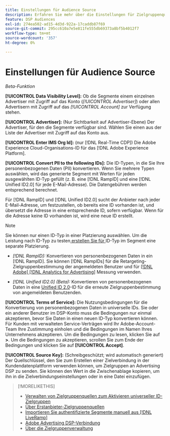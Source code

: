 ```yaml
---
title: Einstellungen für Audience Source
description: Erfahren Sie mehr über die Einstellungen für Zielgruppenquellen.
feature: DSP Audiences
exl-id: 274ea502-ad15-4d3d-922a-17caddb87f69
source-git-commit: 295cc610a7e5e811fe555db69373a8bf5b4012f7
workflow-type: tm+mt
source-wordcount: '357'
ht-degree: 0%

---
```


# Einstellungen für Audience Source

*Beta-Funktion*

**[!UICONTROL Data Visibility Level]:** Ob die Segmente einem einzelnen Advertiser mit Zugriff auf das Konto (*[!UICONTROL Advertiser]*) oder allen Advertisern mit Zugriff auf das *[!UICONTROL Account]* zur Verfügung stehen.

**[!UICONTROL Advertiser]:** (Nur Sichtbarkeit auf Advertiser-Ebene) Der Advertiser, für den die Segmente verfügbar sind. Wählen Sie einen aus der Liste der Advertiser mit Zugriff auf das Konto aus.

**[!UICONTROL Enter IMS Org Id]:** (nur [!DNL Real-Time CDP]) Die Adobe Experience Cloud-Organisations-ID für das [!DNL Adobe Experience Platform].

**[!UICONTROL Convert PII to the following IDs]:** Die ID-Typen, in die Sie Ihre personenbezogenen Daten (PII) konvertieren. Wenn Sie mehrere Typen auswählen, wird das generierte Segment mit Werten für jeden ausgewählten ID-Typ gefüllt (z. B. eine [!DNL RampID] und eine [!DNL Unified ID2.0] für jede E-Mail-Adresse). Die Datengebühren werden entsprechend berechnet.

Für [!DNL RampID] und [!DNL Unified ID2.0] sucht der Anbieter nach jeder E-Mail-Adresse, um festzustellen, ob bereits eine ID vorhanden ist, und übersetzt die Adresse in eine entsprechende ID, sofern verfügbar. Wenn für die Adresse keine ID vorhanden ist, wird eine neue ID erstellt.

>[!NOTE]
>
>Sie können nur einen ID-Typ in einer Platzierung auswählen. Um die Leistung nach ID-Typ zu testen[ erstellen Sie für ](/help/dsp/campaign-management/placements/placement-create.md) ID-Typ im Segment eine separate Platzierung.

* *[!DNL RampID]:* Konvertieren von personenbezogenen Daten in ein [!DNL RampID]. Sie können [!DNL RampIDs] für die Retargeting-Zielgruppenbestimmung der angemeldeten Benutzer und für [[!DNL Adobe] [!DNL Analytics for Advertising]](/help/integrations/analytics/overview.md) Messung verwenden.

* *[!DNL Unified ID2.0] (Beta):* Konvertieren von personenbezogenen Daten in eine [Unified ID 2.0](https://unifiedid.com)-ID für die erneute Zielgruppenbestimmung von angemeldeten Benutzenden.

<!-- Later
* *[!DNL ID5] (Beta):* To convert PII to an [!DNL ID5] ID. You can use [!DNL ID5] IDs for retargeting logging-in users and for [[!DNL Adobe] [!DNL Analytics for Advertising]](/help/integrations/analytics/overview.md) measurement.

-->

**[!UICONTROL Terms of Service]:** Die Nutzungsbedingungen für die Konvertierung von personenbezogenen Daten in universelle IDs. Sie oder ein anderer Benutzer im DSP-Konto muss die Bedingungen nur einmal akzeptieren, bevor Sie Daten in einen neuen ID-Typ konvertieren können. Für Kunden mit verwalteten Service-Verträgen wird Ihr Adobe-Account-Team Ihre Zustimmung einholen und die Bedingungen im Namen Ihres Unternehmens akzeptieren. Um die Bedingungen zu lesen, klicken Sie auf **>**. Um die Bedingungen zu akzeptieren, scrollen Sie zum Ende der Bedingungen und klicken Sie auf **[!UICONTROL Accept]**.

**[!UICONTROL Source Key]:** (Schreibgeschützt; wird automatisch generiert) Der Quellschlüssel, den Sie zum Erstellen einer Zielverbindung in der Kundendatenplattform verwenden können, um Zielgruppen an Advertising DSP zu senden. Sie können den Wert in die Zwischenablage kopieren, um ihn in die Zielverbindungseinstellungen oder in eine Datei einzufügen.

>[!MORELIKETHIS]
>
>* [Verwalten von Zielgruppenquellen zum Aktivieren universeller ID-Zielgruppen](source-manage.md)
>* [Über Erstanbieter-Zielgruppenquellen](source-about.md)
>* [Importieren Sie authentifizierte Segmente manuell aus [!DNL LiveRamp]](/help/dsp/audiences/sources/source-import-liveramp-segments.md)
>* [Adobe Advertising DSP-Verbindung](https://experienceleague.adobe.com/docs/experience-platform/destinations/catalog/advertising/adobe-advertising-cloud-connection.html?lang=de)
>* [Über die Zielgruppenverwaltung](/help/dsp/audiences/audience-about.md)
